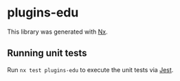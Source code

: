 # plugins-edu

This library was generated with [Nx](https://nx.dev).

## Running unit tests

Run `nx test plugins-edu` to execute the unit tests via [Jest](https://jestjs.io).
